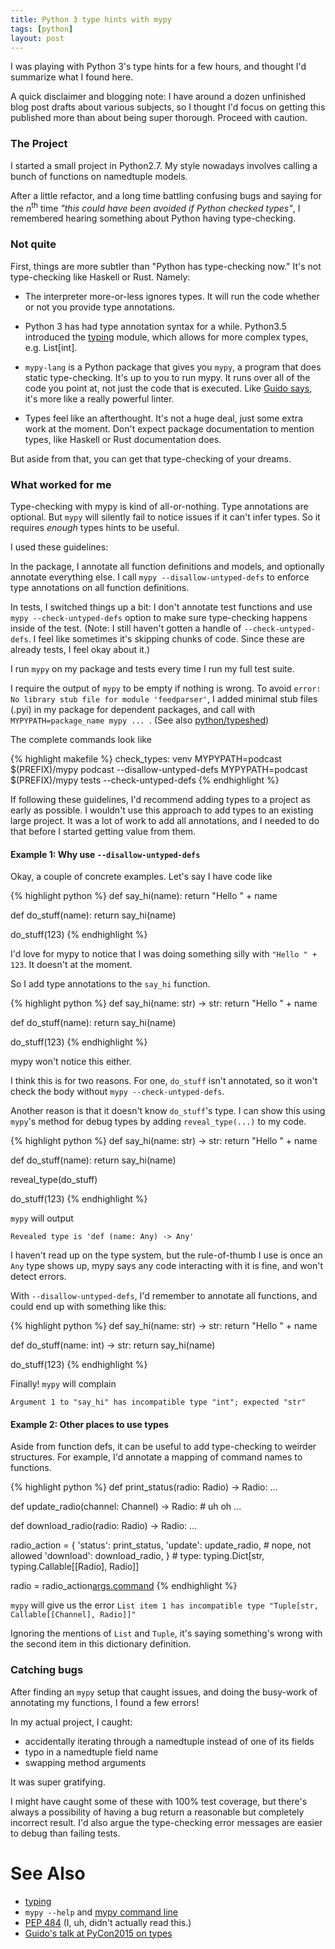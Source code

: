 ```yaml
---
title: Python 3 type hints with mypy
tags: [python]
layout: post
---
```


I was playing with Python 3's type hints for a few hours, and thought
I'd summarize what I found here.

A quick disclaimer and blogging note: I have around a dozen unfinished
blog post drafts about various subjects, so I thought I'd focus on
getting this published more than about being super thorough.  Proceed
with caution.


### The Project 

I started a small project in Python2.7.  My style nowadays involves
calling a bunch of functions on namedtuple models.

After a little refactor, and a long time battling confusing bugs and
saying for the *n*<sup>th</sup> time *"this could have been avoided if
Python checked types"*, I remembered hearing something about Python
having type-checking.

### Not quite

First, things are more subtler than "Python has type-checking now."
It's not type-checking like Haskell or Rust. Namely:

 * The interpreter more-or-less ignores types. It will run the code
whether or not you provide type annotations.

 * Python 3 has had type annotation syntax for a while.  Python3.5
introduced the [typing](https://docs.python.org/3/library/typing.html)
module, which allows for more complex types, e.g. List[int].

 * `mypy-lang` is a Python package that gives you `mypy`, a program
that does static type-checking.  It's up to you to run mypy.  It runs
over all of the code you point at, not just the code that is executed.
Like [Guido says](https://www.youtube.com/watch?v=2wDvzy6Hgxg), it's
more like a really powerful linter.

 * Types feel like an afterthought. It's not a huge deal, just some
extra work at the moment. Don't expect package documentation to
mention types, like Haskell or Rust documentation does.

But aside from that, you can get that type-checking of your dreams.

### What worked for me

Type-checking with mypy is kind of all-or-nothing. Type annotations
are optional. But `mypy` will silently fail to notice issues if it
can't infer types. So it requires _enough_ types hints to be useful.

I used these guidelines:

In the package, I annotate all function definitions and models, and
optionally annotate everything else.  I call `mypy
--disallow-untyped-defs` to enforce type annotations on all function
definitions.

In tests, I switched things up a bit: I don't annotate test functions
and use `mypy --check-untyped-defs` option to make sure type-checking
happens inside of the test. (Note: I still haven't gotten a handle of
`--check-untyped-defs`. I feel like sometimes it's skipping chunks of
code.  Since these are already tests, I feel okay about it.)

I run `mypy` on my package and tests every time I run my full test
suite.

I require the output of `mypy` to be empty if nothing is wrong.  To
avoid `error: No library stub file for module 'feedparser'`, I added
minimal stub files (.pyi) in my package for dependent packages, and
call with `MYPYPATH=package_name mypy ... `. (See also
[python/typeshed](https://github.com/python/typeshed))

The complete commands look like

{% highlight makefile %}
check_types: venv
	MYPYPATH=podcast $(PREFIX)/mypy podcast --disallow-untyped-defs
	MYPYPATH=podcast $(PREFIX)/mypy tests --check-untyped-defs
{% endhighlight %}


If following these guidelines, I'd recommend adding types to a project
as early as possible. I wouldn't use this approach to add types to an
existing large project. It was a lot of work to add all annotations,
and I needed to do that before I started getting value from them.

#### Example 1: Why use `--disallow-untyped-defs`

Okay, a couple of concrete examples. Let's say I have code like

{% highlight python %}
def say_hi(name):
    return "Hello " + name
    
def do_stuff(name):
    return say_hi(name)
    
    
do_stuff(123)
{% endhighlight %}

I'd love for mypy to notice that I was doing something silly with
`"Hello " + 123`. It doesn't at the moment.

So I add type annotations to the `say_hi` function.

{% highlight python %}
def say_hi(name: str) -> str:
    return "Hello " + name
    
def do_stuff(name):
    return say_hi(name)
    

do_stuff(123)
{% endhighlight %}

mypy won't notice this either.

I think this is for two reasons. For one, `do_stuff` isn't annotated,
so it won't check the body without `mypy --check-untyped-defs`. 

Another reason is that it doesn't know `do_stuff`'s type. I can show
this using `mypy`'s method for debug types by adding
`reveal_type(...)` to my code.

{% highlight python %}
def say_hi(name: str) -> str:
    return "Hello " + name
    
def do_stuff(name):
    return say_hi(name)
    
    
reveal_type(do_stuff)

do_stuff(123)
{% endhighlight %}


`mypy` will output
```
Revealed type is 'def (name: Any) -> Any'
```

I haven't read up on the type system, but the rule-of-thumb I use is
once an `Any` type shows up, mypy says any code interacting with it is
fine, and won't detect errors.

With `--disallow-untyped-defs`, I'd remember to annotate all
functions, and could end up with something like this:

{% highlight python %}
def say_hi(name: str) -> str:
    return "Hello " + name

def do_stuff(name: int) -> str:
    return say_hi(name)
    
do_stuff(123)
{% endhighlight %}

Finally! `mypy` will complain

`Argument 1 to "say_hi" has incompatible type "int"; expected "str"`


#### Example 2: Other places to use types

Aside from function defs, it can be useful to add type-checking to
weirder structures. For example, I'd annotate a mapping of command
names to functions.

{% highlight python %}
def print_status(radio: Radio) -> Radio:
...

def update_radio(channel: Channel) -> Radio:  # uh oh
...

def download_radio(radio: Radio) -> Radio:
...

radio_action = {
    'status': print_status,
    'update': update_radio,  # nope, not allowed
    'download': download_radio,
}  # type: typing.Dict[str, typing.Callable[[Radio], Radio]]

radio = radio_action[args.command](radio)
{% endhighlight %}

`mypy` will give us the error `List item 1 has incompatible type "Tuple[str, Callable[[Channel], Radio]]"`

Ignoring the mentions of `List` and `Tuple`, it's saying something's
wrong with the second item in this dictionary definition.

### Catching bugs

After finding an `mypy` setup that caught issues, and doing the
busy-work of annotating my functions, I found a few errors!

In my actual project, I caught:

 - accidentally iterating through a namedtuple instead of one of its fields
 - typo in a namedtuple field name
 - swapping method arguments
 
It was super gratifying.

I might have caught some of these with 100% test coverage, but there's
always a possibility of having a bug return a reasonable but
completely incorrect result.  I'd also argue the type-checking error
messages are easier to debug than failing tests.



# See Also


 - [typing](https://docs.python.org/3/library/typing.html)
 - `mypy --help` and [mypy command line](http://mypy.readthedocs.io/en/latest/command_line.html)
 - [PEP 484](https://www.python.org/dev/peps/pep-0484/#the-typing-module)
(I, uh, didn't actually read this.)
 - [Guido's talk at PyCon2015 on types](https://www.youtube.com/watch?v=2wDvzy6Hgxg)
